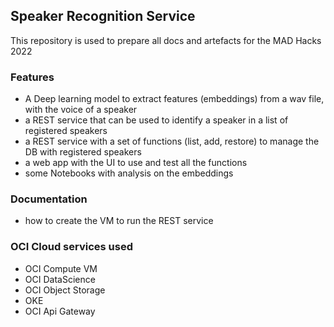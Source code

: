 ## Speaker Recognition Service
This repository is used to prepare all docs and artefacts for the MAD Hacks 2022

### Features
* A Deep learning model to extract features (embeddings) from a wav file, with the voice of a speaker
* a REST service that can be used to identify a speaker in a list of registered speakers
* a REST service with a set of functions (list, add, restore) to manage the DB with registered speakers
* a web app with the UI to use and test all the functions
* some Notebooks with analysis on the embeddings

### Documentation
* how to create the VM to run the REST service

### OCI Cloud services used
* OCI Compute VM
* OCI DataScience
* OCI Object Storage
* OKE
* OCI Api Gateway


